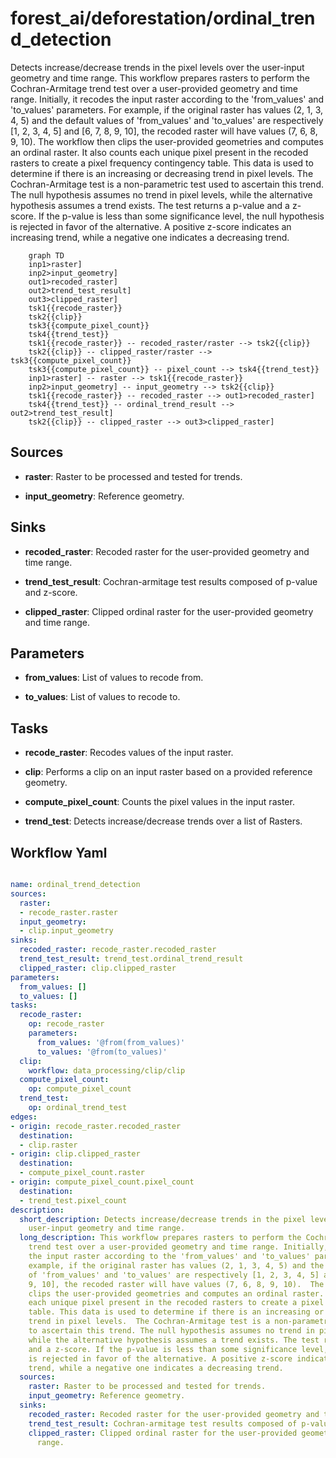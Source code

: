 # forest_ai/deforestation/ordinal_trend_detection

Detects increase/decrease trends in the pixel levels over the user-input geometry and time range. This workflow prepares rasters to perform the Cochran-Armitage trend test over a user-provided geometry and time range. Initially, it recodes the input raster according to the 'from_values' and 'to_values' parameters. For example, if the original raster has values (2, 1, 3, 4, 5) and the default values of 'from_values' and 'to_values' are respectively [1, 2, 3, 4, 5] and [6, 7, 8, 9, 10], the recoded raster will have values (7, 6, 8, 9, 10).  The workflow then clips the user-provided geometries and computes an ordinal raster. It also counts each unique pixel present in the recoded rasters to create a pixel frequency contingency table. This data is used to determine if there is an increasing or decreasing trend in pixel levels.  The Cochran-Armitage test is a non-parametric test used to ascertain this trend. The null hypothesis assumes no trend in pixel levels, while the alternative hypothesis assumes a trend exists. The test returns a p-value and a z-score. If the p-value is less than some significance level, the null hypothesis is rejected in favor of the alternative. A positive z-score indicates an increasing trend, while a negative one indicates a decreasing trend.

```{mermaid}
    graph TD
    inp1>raster]
    inp2>input_geometry]
    out1>recoded_raster]
    out2>trend_test_result]
    out3>clipped_raster]
    tsk1{{recode_raster}}
    tsk2{{clip}}
    tsk3{{compute_pixel_count}}
    tsk4{{trend_test}}
    tsk1{{recode_raster}} -- recoded_raster/raster --> tsk2{{clip}}
    tsk2{{clip}} -- clipped_raster/raster --> tsk3{{compute_pixel_count}}
    tsk3{{compute_pixel_count}} -- pixel_count --> tsk4{{trend_test}}
    inp1>raster] -- raster --> tsk1{{recode_raster}}
    inp2>input_geometry] -- input_geometry --> tsk2{{clip}}
    tsk1{{recode_raster}} -- recoded_raster --> out1>recoded_raster]
    tsk4{{trend_test}} -- ordinal_trend_result --> out2>trend_test_result]
    tsk2{{clip}} -- clipped_raster --> out3>clipped_raster]
```

## Sources

- **raster**: Raster to be processed and tested for trends.

- **input_geometry**: Reference geometry.

## Sinks

- **recoded_raster**: Recoded raster for the user-provided geometry and time range.

- **trend_test_result**: Cochran-armitage test results composed of p-value and z-score.

- **clipped_raster**: Clipped ordinal raster for the user-provided geometry and time range.

## Parameters

- **from_values**: List of values to recode from.

- **to_values**: List of values to recode to.

## Tasks

- **recode_raster**: Recodes values of the input raster.

- **clip**: Performs a clip on an input raster based on a provided reference geometry.

- **compute_pixel_count**: Counts the pixel values in the input raster.

- **trend_test**: Detects increase/decrease trends over a list of Rasters.

## Workflow Yaml

```yaml

name: ordinal_trend_detection
sources:
  raster:
  - recode_raster.raster
  input_geometry:
  - clip.input_geometry
sinks:
  recoded_raster: recode_raster.recoded_raster
  trend_test_result: trend_test.ordinal_trend_result
  clipped_raster: clip.clipped_raster
parameters:
  from_values: []
  to_values: []
tasks:
  recode_raster:
    op: recode_raster
    parameters:
      from_values: '@from(from_values)'
      to_values: '@from(to_values)'
  clip:
    workflow: data_processing/clip/clip
  compute_pixel_count:
    op: compute_pixel_count
  trend_test:
    op: ordinal_trend_test
edges:
- origin: recode_raster.recoded_raster
  destination:
  - clip.raster
- origin: clip.clipped_raster
  destination:
  - compute_pixel_count.raster
- origin: compute_pixel_count.pixel_count
  destination:
  - trend_test.pixel_count
description:
  short_description: Detects increase/decrease trends in the pixel levels over the
    user-input geometry and time range.
  long_description: This workflow prepares rasters to perform the Cochran-Armitage
    trend test over a user-provided geometry and time range. Initially, it recodes
    the input raster according to the 'from_values' and 'to_values' parameters. For
    example, if the original raster has values (2, 1, 3, 4, 5) and the default values
    of 'from_values' and 'to_values' are respectively [1, 2, 3, 4, 5] and [6, 7, 8,
    9, 10], the recoded raster will have values (7, 6, 8, 9, 10).  The workflow then
    clips the user-provided geometries and computes an ordinal raster. It also counts
    each unique pixel present in the recoded rasters to create a pixel frequency contingency
    table. This data is used to determine if there is an increasing or decreasing
    trend in pixel levels.  The Cochran-Armitage test is a non-parametric test used
    to ascertain this trend. The null hypothesis assumes no trend in pixel levels,
    while the alternative hypothesis assumes a trend exists. The test returns a p-value
    and a z-score. If the p-value is less than some significance level, the null hypothesis
    is rejected in favor of the alternative. A positive z-score indicates an increasing
    trend, while a negative one indicates a decreasing trend.
  sources:
    raster: Raster to be processed and tested for trends.
    input_geometry: Reference geometry.
  sinks:
    recoded_raster: Recoded raster for the user-provided geometry and time range.
    trend_test_result: Cochran-armitage test results composed of p-value and z-score.
    clipped_raster: Clipped ordinal raster for the user-provided geometry and time
      range.


```
